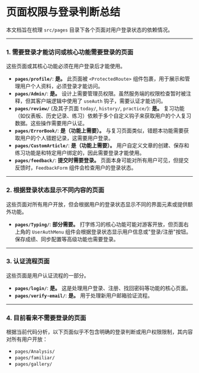 # 页面权限与登录判断总结

本文档旨在梳理 `src/pages` 目录下各个页面对用户登录状态的依赖情况。

---

### **1. 需要登录才能访问或核心功能需要登录的页面**

这些页面或其核心功能必须在用户登录后才能使用。

- **`pages/profile/`**: **是。** 此页面被 `<ProtectedRoute>` 组件包裹，用于展示和管理用户个人资料，必须登录才能访问。
- **`pages/Admin/`**: **是。** 设计上需要管理员权限。虽然服务端的权限检查暂时被注释，但其客户端逻辑中使用了 `useAuth` 钩子，需要认证才能访问。
- **`pages/review/`** (及其子页面 `today/`, `history/`, `practice/`): **是。** 复习功能（如仪表板、历史记录、练习）依赖于多个自定义钩子来获取用户的个人复习数据。这些操作需要用户认证。
- **`pages/ErrorBook/`**: **是（功能上需要）。** 与复习页面类似，错题本功能需要获取用户的个人错题记录，这需要用户登录。
- **`pages/CustomArticle/`**: **是（功能上需要）。** 用户自定义文章的创建、保存和练习功能是和特定用户绑定的，因此需要登录才能使用。
- **`pages/feedback/`**: **提交时需要登录。** 页面本身可能对所有用户可见，但提交反馈时，`FeedbackForm` 组件会检查用户的登录状态。

---

### **2. 根据登录状态显示不同内容的页面**

这些页面对所有用户开放，但会根据用户的登录状态显示不同的界面元素或提供额外功能。

- **`pages/Typing/`**: **部分需要。** 打字练习的核心功能可能对游客开放，但页面右上角的 `UserAuthMenu` 组件会根据登录状态显示用户信息或"登录/注册"按钮。保存成绩、同步配置等高级功能也需要登录。

---

### **3. 认证流程页面**

这些页面是用户认证流程的一部分。

- **`pages/login/`**: **是。** 这是处理用户登录、注册、找回密码等功能的核心页面。
- **`pages/verify-email/`**: **是。** 用于处理新用户邮箱验证流程。

---

### **4. 目前看来不需要登录的页面**

根据当前代码分析，以下页面似乎不包含明确的登录判断或用户权限限制，其内容对所有用户开放：

- `pages/Analysis/`
- `pages/familiar/`
- `pages/gallery/`
